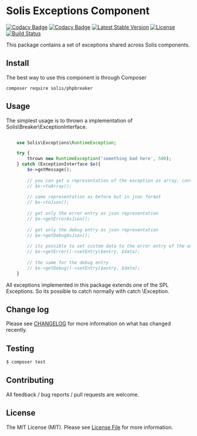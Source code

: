 # Solis Exceptions Component

[![Codacy Badge](https://api.codacy.com/project/badge/Grade/247bb7a28b9b4fc6811b57f6571ae23a)](https://www.codacy.com/app/rafaelbeecker/phpbreaker?utm_source=github.com&utm_medium=referral&utm_content=rafaelbeecker/phpbreaker&utm_campaign=badger)
[![Codacy Badge](https://api.codacy.com/project/badge/Coverage/247bb7a28b9b4fc6811b57f6571ae23a)](https://www.codacy.com/app/rafaelbeecker/phpbreaker?utm_source=github.com&amp;utm_medium=referral&amp;utm_content=rafaelbeecker/phpbreaker&amp;utm_campaign=Badge_Coverage)
[![Latest Stable Version](https://poser.pugx.org/solis/phpbreaker/v/stable)](https://packagist.org/packages/solis/phpbreaker)
[![License](https://poser.pugx.org/solis/phpbreaker/license)](https://packagist.org/packages/solis/phpbreaker)
[![Build Status](https://travis-ci.org/rafaelbeecker/phpbreaker.svg?branch=master)](https://travis-ci.org/rafaelbeecker/phpbreaker)

This package contains a set of exceptions shared across Solis components.

## Install

The best way to use this component is through Composer

```
composer require solis/phpbreaker
```

## Usage

The simplest usage is to thrown a implementation of Solis\Breaker\ExceptionInterface.

``` php

    use Solis\Exceptions\RuntimeException;

    try {
        thrown new RuntimeException('something bad here', 500);          
    } catch (ExceptionInterface $e){
        $e->getMessage();
        
        // you can get a representation of the exception as array, containing a array and debug entry
        // $e->toArray();
        
        // same representation as before but in json format
        // $e->toJson();
        
        // get only the error entry as json representation
        // $e->getErrorAsJson();
        
        // get only the debug entry as json representation
        // $e->getDebugAsJson();
                       
        // its possible to set custom data to the error entry of the exception                                
        // $e->getError()->setEntry($entry, $data);
        
        // the same for the debug entry
        // $e->getDebug()->setEntry($entry, $data);                                      
    }    
```

All exceptions implemented in this package extends one of the SPL Exceptions. So its possible to catch normally 
with catch \Exception.

## Change log

Please see [CHANGELOG](CHANGELOG.md) for more information on what has changed recently.
 
## Testing

```bash
$ composer test
```

## Contributing

All feedback / bug reports / pull requests are welcome.

## License

The MIT License (MIT). Please see [License File](LICENSE.md) for more information.
